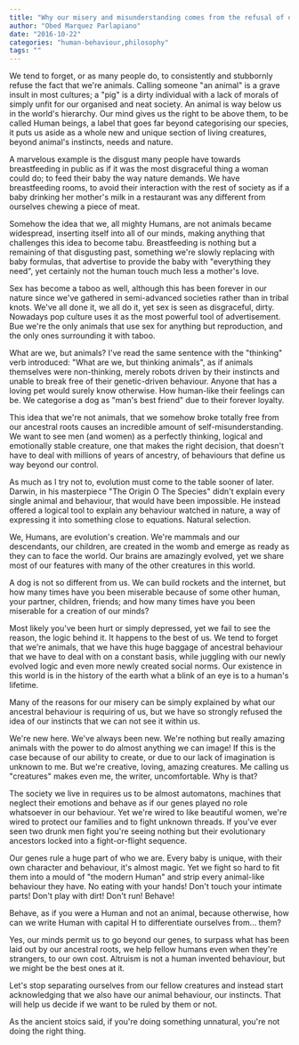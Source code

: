```yaml
---
title: "Why our misery and misunderstanding comes from the refusal of our instincts."
author: "Obed Marquez Parlapiano"
date: "2016-10-22"
categories: "human-behaviour,philosophy"
tags: ""
---
```


We tend to forget, or as many people do, to consistently and stubbornly refuse the fact that we're animals. Calling someone "an animal" is a grave insult in most cultures; a "pig" is a dirty individual with a lack of morals of simply unfit for our organised and neat society. An animal is way below us in the world's hierarchy. Our mind gives us the right to be above them, to be called Human beings, a label that goes far beyond categorising our species, it puts us aside as a whole new and unique section of living creatures, beyond animal's instincts, needs and nature.

A marvelous example is the disgust many people have towards breastfeeding in public as if it was the most disgraceful thing a woman could do; to feed their baby the way nature demands. We have breastfeeding rooms, to avoid their interaction with the rest of society as if a baby drinking her mother's milk in a restaurant was any different from ourselves chewing a piece of meat.

Somehow the idea that we, all mighty Humans, are not animals became widespread, inserting itself into all of our minds, making anything that challenges this idea to become tabu. Breastfeeding is nothing but a remaining of that disgusting past, something we're slowly replacing with baby formulas, that advertise to provide the baby with "everything they need", yet certainly not the human touch much less a mother's love.

Sex has become a taboo as well, although this has been forever in our nature since we've gathered in semi-advanced societies rather than in tribal knots. We've all done it, we all do it, yet sex is seen as disgraceful, dirty. Nowadays pop culture uses it as the most powerful tool of advertisement. Bue we're the only animals that use sex for anything but reproduction, and the only ones surrounding it with taboo.

What are we, but animals? I've read the same sentence with the "thinking" verb introduced: "What are we, but thinking animals", as if animals themselves were non-thinking, merely robots driven by their instincts and unable to break free of their genetic-driven behaviour. Anyone that has a loving pet would surely know otherwise. How human-like their feelings can be. We categorise a dog as "man's best friend" due to their forever loyalty.

This idea that we're not animals, that we somehow broke totally free from our ancestral roots causes an incredible amount of self-misunderstanding. We want to see men (and women) as a perfectly thinking, logical and emotionally stable creature, one that makes the right decision, that doesn't have to deal with millions of years of ancestry, of behaviours that define us way beyond our control.

As much as I try not to, evolution must come to the table sooner of later. Darwin, in his masterpiece "The Origin O The Species" didn't explain every single animal and behaviour, that would have been impossible. He instead offered a logical tool to explain any behaviour watched in nature, a way of expressing it into something close to equations. Natural selection.

We, Humans, are evolution's creation. We're mammals and our descendants, our children, are created in the womb and emerge as ready as they can to face the world. Our brains are amazingly evolved, yet we share most of our features with many of the other creatures in this world.

A dog is not so different from us. We can build rockets and the internet, but how many times have you been miserable because of some other human, your partner, children, friends; and how many times have you been miserable for a creation of our minds?

Most likely you've been hurt or simply depressed, yet we fail to see the reason, the logic behind it. It happens to the best of us. We tend to forget that we're animals, that we have this huge baggage of ancestral behaviour that we have to deal with on a constant basis, while juggling with our newly evolved logic and even more newly created social norms. Our existence in this world is in the history of the earth what a blink of an eye is to a human's lifetime.

Many of the reasons for our misery can be simply explained by what our ancestral behaviour is requiring of us, but we have so strongly refused the idea of our instincts that we can not see it within us.

We're new here. We've always been new. We're nothing but really amazing animals with the power to do almost anything we can image! If this is the case because of our ability to create, or due to our lack of imagination is unknown to me. But we're creative, loving, amazing creatures. Me calling us "creatures" makes even me, the writer, uncomfortable. Why is that?

The society we live in requires us to be almost automatons, machines that neglect their emotions and behave as if our genes played no role whatsoever in our behaviour. Yet we're wired to like beautiful women, we're wired to protect our families and to fight unknown threads. If you've ever seen two drunk men fight you're seeing nothing but their evolutionary ancestors locked into a fight-or-flight sequence.

Our genes rule a huge part of who we are. Every baby is unique, with their own character and behaviour, it's almost magic. Yet we fight so hard to fit them into a mould of "the modern Human" and strip every animal-like behaviour they have. No eating with your hands! Don't touch your intimate parts! Don't play with dirt! Don't run! Behave!

Behave, as if you were a Human and not an animal, because otherwise, how can we write Human with capital H to differentiate ourselves from... them?

Yes, our minds permit us to go beyond our genes, to surpass what has been laid out by our ancestral roots, we help fellow humans even when they're strangers, to our own cost. Altruism is not a human invented behaviour, but we might be the best ones at it.

Let's stop separating ourselves from our fellow creatures and instead start acknowledging that we also have our animal behaviour, our instincts. That will help us decide if we want to be ruled by them or not.

As the ancient stoics said, if you're doing something unnatural, you're not doing the right thing.
